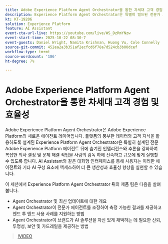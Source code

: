 ```yaml
---
title: Adobe Experience Platform Agent Orchestrator을 통한 차세대 고객 경험 및 효율성
description: Experience Platform Agent Orchestrator은 특별히 빌드된 전문가 Adobe Experience Platform Agents의 지능과 추론을 강화하여 복잡한 의사 결정 및 문제 해결 작업을 속도와 규모로 실행할 수 있도록 합니다.
kt: KT-19206
solution: Experience Platform
feature: AI Assistant
event-cta-url-live: https://youtube.com/live/WS_DzRmYNzw
event-start-time: 2025-10-22 08:30-7
event-guests: Daniel Wright, Namita Krishnan, Huong Vu, Cole Connelly
source-git-commit: 452ea2a3b351af2ecfcd6f78a7d524cb3b00dcef
workflow-type: tm+mt
source-wordcount: '186'
ht-degree: 7%

---
```


# Adobe Experience Platform Agent Orchestrator을 통한 차세대 고객 경험 및 효율성

Adobe Experience Platform Agent Orchestrator은 Adobe Experience Platform의 새로운 에이전트 레이어입니다. 플랫폼의 풍부한 데이터와 고객 지식을 활용하도록 설계된 Experience Platform Agent Orchestrator은 특별히 설계된 전문 Adobe Experience Platform 에이전트 뒤에 숨겨진 인텔리전스와 추론을 강화하여 복잡한 의사 결정 및 문제 해결 작업을 사람의 감독 하에 신속하고 규모에 맞게 실행할 수 있도록 합니다. AI Assistant와 같은 대화형 인터페이스를 통해 사용자는 이러한 에이전트와 기타 AI 구성 요소에 액세스하여 더 큰 생산성과 효율성 향상을 실현할 수 있습니다.

이 세션에서 Experience Platform Agent Orchestrator 뒤의 제품 팀은 다음을 살펴봅니다.

* Agent Orchestrator 및 최신 업데이트에 대한 개요
* Agent Orchestrator이 전문가 에이전트를 조정하여 측정 가능한 결과를 제공하고 엔드 투 엔드 사용 사례를 지원하는 방법
* Agent Orchestrator이 브랜드가 AI 솔루션을 자신 있게 채택하는 데 필요한 신뢰, 투명성, 보안 및 가드레일을 제공하는 방법

>[!VIDEO](https://video.tv.adobe.com/v/3476153/?learn=on&enablevpops)
